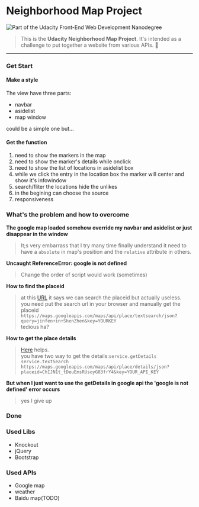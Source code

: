# Neighborhood Map Project 

![Part of the Udacity Front-End Web Development Nanodegree](https://img.shields.io/badge/Udacity-Front--End%20Web%20Developer%20Nanodegree-02b3e4.svg)

> This is the **Udacity Neighborhood Map Project**. It's intended as a challenge to put together a website from various APIs.  🔰
***
### Get Start
#### Make a style
The view have three parts:
- navbar
- asidelist
- map window

could be a simple one but...
#### Get the function 
1. need to show the markers in the map  
2. need to show the marker's details while onclick
3. need to show the list of locations in asidelist box
4. while we click the entry in the location box the marker will center and show it's infowindow
5. search/fliter the locations hide the unlikes
6. in the begining can choose the source
7. responsiveness

### What's the problem and how to overcome
**The google map loaded somehow override my navbar and asidelist or just disappear in the window**
> It;s very embarrass that I try many time finally understand it need to have a `absolute` in map's position and the `relative` attribute in others.  

**Uncaught ReferenceError: google is not defined**
> Change the order of script would work (sometimes)

 **How to find the placeid**
> at this [URL](https://developers.google.com/places/place-id?hl=zh-cn) it says we can search the placeid but actually useless.  
you need put the search url in your browser and manually get the placeid `https://maps.googleapis.com/maps/api/place/textsearch/json?query=jinfen+in+ShenZhen&key=YOURKEY`  
tedious ha?

**How to get the place details**
> [Here](https://developers.google.com/places/web-service/details) helps.  
you have two way to get the details:`service.getDetails`  `service.textSearch`  
`https://maps.googleapis.com/maps/api/place/details/json?placeid=ChIJN1t_tDeuEmsRUsoyG83frY4&key=YOUR_API_KEY`

**But when I just want to use the getDetails in google api the 'google is not defined' error occurs**
> yes I give up
### Done

### Used Libs
- Knockout
- jQuery
- Bootstrap
### Used APIs
- Google map
- weather
- Baidu map(TODO)


